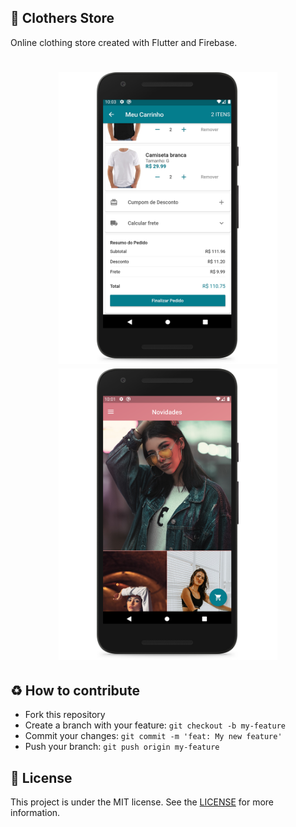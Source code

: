 ## :iphone: Clothers Store

Online clothing store created with Flutter and Firebase.

<h1 align="center">
    <img alt="Template" src="./assets/preview-cart.png" width="350px" />
    <img alt="Template" src="./assets/preview-home.png" width="350px" />
</h1>
 
## :recycle: How to contribute  
- Fork this repository
- Create a branch with your feature: `git checkout -b my-feature`
- Commit your changes: `git commit -m 'feat: My new feature'`
- Push your branch: `git push origin my-feature`

## :memo: License  
This project is under the MIT license. See the [LICENSE](LICENSE)  for more information.